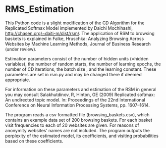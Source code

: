 # RMS_Estimation

This Python code is a slight modification of the CD Algorithm for the Replicated Softmax Model implemented by Daichi Mochihashi, http://chasen.org/~daiti-m/dist/rsm/. The application of RSM to browsing baskets is explained in Falke, Hruschka: Analyzing Browsing Across Websites by Machine Learning Methods, Journal of Business Research (under review). 

Estimation parameters consist of the number of hidden units (=hidden variables), the number of random starts, the number of learning epochs, the number of CD iterations, the batch size , and the learning constant. These parameters are set in rsm.py and may be changed there if deemed appropriate. 

For information on these parameters and estimation of the RSM in general you may consult Salakhutdinov, R, Hinton, GE (2009) Replicated softmax: An undirected topic model. In: Proceedings of the 22nd International Conference on Neural Information Processing Systems, pp. 1607–1614.

The program reads a csv formatted file (browsing_baskets.csv), which contains an example data set of 200 browsing baskets. For each basket visit frequencies to each of 20 websites are given. For reasons of anonymity websites' names are not included.  The program outputs the perplexity of the estimated model, its coefficients, and visiting probabilities based on these coefficients. 
